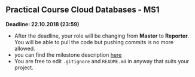 ## Practical Course Cloud Databases - MS1

**Deadline: 22.10.2018 (23:59)**

- After the deadline, your role will be changing from **Master** to **Reporter**. You will be able to pull the code but pushing commits is no more allowed.
- you can find the milestone description [here](https://drive.google.com/file/d/1z5lweI6I_5XCFWQsoRSLO31UJxsUe4F-/view?usp=sharing)
- You are free to edit `.gitignore` and `README.md` in anyway that suits your project.

